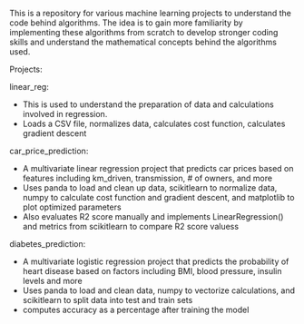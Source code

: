 This is a repository for various machine learning projects to understand the code behind algorithms. The idea is to gain more familiarity by implementing these algorithms from scratch to develop stronger coding skills and understand the mathematical concepts behind the algorithms used.

Projects:

linear_reg:
- This is used to understand the preparation of data and calculations involved in regression.
- Loads a CSV file, normalizes data, calculates cost function, calculates gradient descent

car_price_prediction:
- A multivariate linear regression project that predicts car prices based on features including km_driven, transmission, # of owners, and more
- Uses panda to load and clean up data, scikitlearn to normalize data, numpy to calculate cost function and gradient descent, and matplotlib to plot optimized parameters
- Also evaluates R2 score manually and implements LinearRegression() and metrics from scikitlearn to compare R2 score valuess

diabetes_prediction:
- A multivariate logistic regression project that predicts the probability of heart disease based on factors including BMI, blood pressure, insulin levels and more
- Uses panda to load and clean data, numpy to vectorize calculations, and scikitlearn to split data into test and train sets
- computes accuracy as a percentage after training the model
